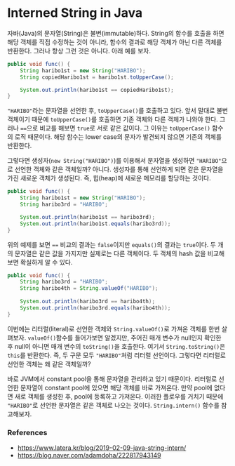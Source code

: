 # Interned String in Java
자바(Java)의 문자열(String)은 불변(immutable)하다. 
String의 함수를 호출을 하면 해당 객체를 직접 수정하는 것이 아니라, 함수의 결과로 해당 객체가 아닌 다른 객체를 반환한다.
그러나 항상 그런 것은 아니다. 아래 예를 보자.
```java
public void func() {
    String haribo1st = new String("HARIBO");
    String copiedHaribo1st = haribo1st.toUpperCase();

    System.out.println(haribo1st == copiedHaribo1st);   
}
```
`"HARIBO"`라는 문자열을 선언한 후, `toUpperCase()`를 호출하고 있다.
앞서 말대로 불변 객체이기 때문에 `toUpperCase()`를 호출하면 기존 객체와 다른 객체가 나와야 한다.
그러나 `==`으로 비교를 해보면 `true`로 서로 같은 값이다.
그 이유는 `toUpperCase()` 함수의 로직 때문이다. 해당 함수는 lower case의 문자가 발견되지 않으면 기존의 객체를 반환한다.

그렇다면 생성자(`new String("HARIBO")`)를 이용해서 문자열을 생성하면 `"HARIBO"`으로 선언한 객체와 같은 객체일까?
아니다. 생성자를 통해 선언하게 되면 같은 문자열을 가진 새로운 객체가 생성된다. 즉, 힙(heap)에 새로운 메모리를 할당하는 것이다.

```java
public void func() {
    String haribo1st = new String("HARIBO");
    String haribo3rd = "HARIBO";

    System.out.println(haribo1st == haribo3rd);
    System.out.println(haribo1st.equals(haribo3rd));
}
```
위의 예제를 보면 `==` 비교의 결과는 `false`이지만 `equals()`의 결과는 `true`이다.
두 개의 문자열은 같은 값을 가지지만 실제로는 다른 객체이다.
두 객체의 hash 값을 비교해보면 확실하게 알 수 있다.

```java
public void func() {
    String haribo3rd = "HARIBO";
    String haribo4th = String.valueOf("HARIBO");
        
    System.out.println(haribo3rd == haribo4th);
    System.out.println(haribo3rd.equals(haribo4th));
}
```
이번에는 리터럴(literal)로 선언한 객체와 `String.valueOf()`로 가져온 객체를 한번 살펴보자.
`valueOf()`함수를 들어가보면 알겠지만, 주어진 매개 변수가 null인지 확인한 후 null이 아니면 매개 변수의 `toString()`을 호출한다.
여기서 `String.toString()`은 `this`를 반환한다. 즉, 두 구문 모두 `"HARIBO"`처럼 리터럴 선언이다. 
그렇다면 리터럴로 선언한 객체는 왜 같은 객체일까?

바로 JVM에서 constant pool을 통해 문자열을 관리하고 있기 때문이다.
리터럴로 선언한 문자열이 constant pool에 있으면 해당 객체를 바로 가져온다.
만약 pool에 없다면 새로 객체를 생성한 후, pool에 등록하고 가져온다.
이러한 플로우를 거치기 때문에 `"HARIBO"`로 선언한 문자열은 같은 객체로 나오는 것이다.
`String.intern()` 함수를 참고해보자. 

### References
- https://www.latera.kr/blog/2019-02-09-java-string-intern/
- https://blog.naver.com/adamdoha/222817943149